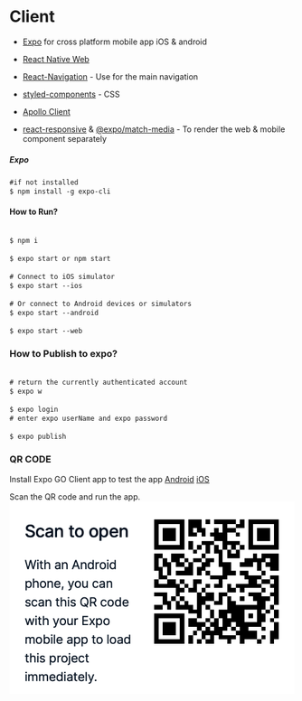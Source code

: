 # Client

- [Expo](https://docs.expo.io) for cross platform mobile app iOS & android

- [React Native Web](https://necolas.github.io/react-native-web/)

- [React-Navigation](https://reactnavigation.org/docs/getting-started) - Use for the main navigation
- [styled-components](https://styled-components.com) - CSS
- [Apollo Client](https://www.apollographql.com/docs/react/get-started/)

- [react-responsive](https://github.com/contra/react-responsive) & [@expo/match-media](https://blog.expo.io/media-queries-with-react-native-for-ios-android-and-web-e0b73ed5777b?gi=ce988226212c) - To render the web & mobile component separately

##### Expo

```shell
#if not installed
$ npm install -g expo-cli
```

#### How to Run?

```shell

$ npm i

$ expo start or npm start

# Connect to iOS simulator
$ expo start --ios

# Or connect to Android devices or simulators
$ expo start --android

$ expo start --web

```

### How to Publish to expo?

```shell

# return the currently authenticated account
$ expo w

$ expo login
# enter expo userName and expo password

$ expo publish

```

### QR CODE

Install Expo GO Client app to test the app [Android](https://play.google.com/store/apps/details?id=host.exp.exponent&hl=en_IN&gl=US) [iOS](https://apps.apple.com/us/app/expo-go/id982107779)

Scan the QR code and run the app.
<img src="../QR.png" alt="QRcode"/>
